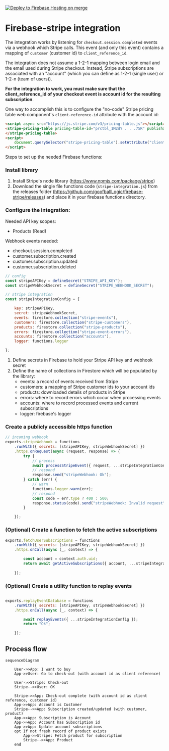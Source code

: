 [![Deploy to Firebase Hosting on merge](https://github.com/goofballLogic/firebase-stripe/actions/workflows/firebase-hosting-merge.yml/badge.svg)](https://github.com/goofballLogic/firebase-stripe/actions/workflows/firebase-hosting-merge.yml)

# Firebase-stripe integration

The integration works by listening for `checkout.session.completed` events via a webhook which Stripe calls. This event (and only this event) contains a mapping of `customer` (customer id) to `client_reference_id`. 

The integration does not assume a 1-2-1 mapping between login email and the email used during Stripe checkout. Instead, Stripe subscriptions are associated with an "account" (which you can define as 1-2-1 (single user) or 1-2-n (team of users)).

**For the integration to work, you must make sure that the client_reference_id of your checkout event is account id for the resulting subscription**.

One way to accomplish this is to configure the "no-code" Stripe pricing table web component's `client-reference-id` attribute with the account id:
```html
<script async src="https://js.stripe.com/v3/pricing-table.js"></script>
<stripe-pricing-table pricing-table-id="prctbl_1M2dY . . .75R" publishable-key="pk_test_51M1oxtJ. . . ZC0">
</stripe-pricing-table>
<script>
    document.querySelector("stripe-pricing-table").setAttribute("client-reference-id", accountId);
</script>
```

Steps to set up the needed Firebase functions:

### Install library
1. Install Stripe's node library (https://www.npmjs.com/package/stripe)
2. Download the single file functions code (`stripe-integration.js`) from the releases folder (https://github.com/goofballLogic/firebase-stripe/releases) and place it in your firebase functions directory.

### Configure the integration:

Needed API key scopes:
 - Products (Read)

Webhook events needed:
 - checkout.session.completed
 - customer.subscription.created
 - customer.subscription.updated
 - customer.subscription.deleted

```js
// config
const stripeAPIKey = defineSecret("STRIPE_API_KEY");
const stripeWebhookSecret = defineSecret("STRIPE_WEBHOOK_SECRET");

// stripe integration
const stripeIntegrationConfig = {

    key: stripeAPIKey,
    secret: stripeWebhookSecret,
    events: firestore.collection("stripe-events"),
    customers: firestore.collection("stripe-customers"),
    products: firestore.collection("stripe-products"),
    errors: firestore.collection("stripe-event-errors"),
    accounts: firestore.collection("accounts"),
    logger: functions.logger

};

```

1. Define secrets in Firebase to hold your Stripe API key and webhook secret
2. Define the name of collections in Firestore which will be populated by the library:
    - events: a record of events received from Stripe
    - customers: a mapping of Stripe customer ids to your account ids
    - products: downloaded details of products in Stripe
    - errors: where to record errors which occur when processing events
    - accounts: where to record processed events and current subscriptions
    - logger: firebase's logger

### Create a publicly accessible https function

```js
// incoming webhook
exports.stripeWebhook = functions
    .runWith({ secrets: [stripeAPIKey, stripeWebhookSecret] })
    .https.onRequest(async (request, response) => {
        try {
            // process
            await processStripeEvent({ request, ...stripeIntegrationConfig });
            // respond
            response.send("stripeWebhook: Ok");
        } catch (err) {
            // warn
            functions.logger.warn(err);
            // respond
            const code = err.type ? 400 : 500;
            response.status(code).send("stripeWebhook: Invalid request");
        }

    });
```

### (Optional) Create a function to fetch the active subscriptions

```js
exports.fetchUserSubscriptions = functions
    .runWith({ secrets: [stripeAPIKey, stripeWebhookSecret] })
    .https.onCall(async (_, context) => {

        const account = context.auth.uid;
        return await getActiveSubscriptions({ account, ...stripeIntegrationConfig });
        
    });
```

### (Optional) Create a utility function to replay events

```js

exports.replayEventDatabase = functions
    .runWith({ secrets: [stripeAPIKey, stripeWebhookSecret] })
    .https.onCall(async (_, context) => {

        await replayEvents({ ...stripeIntegrationConfig });
        return "Ok";

    });
```

## Process flow    

```mermaid
sequenceDiagram
    
    User->>App: I want to buy
    App->>User: Go to check-out (with account id as client reference)
    
    User->>Stripe: Check-out
    Stripe-->>User: OK
    
    Stripe->>App: Check-out complete (with account id as client reference, customer id)
    App->>App: Account is Customer
    Stripe-->>App: Subscription created/updated (with customer, product)
    App->>App: Subscription is Account
    App->>App: Account has Subscription id
    App->>App: Update account subscriptions
    opt If not fresh record of product exists
        App->>Stripe: Fetch product for subscription
        Stripe-->>App: Product
    end

```
